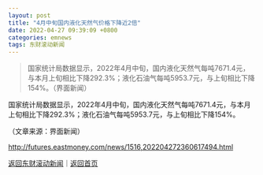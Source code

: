 ```yaml
---
layout: post
title: "4月中旬国内液化天然气价格下降近2倍"
date: 2022-04-27 09:39:09 +0800
categories: emnews
tags: 东财滚动新闻
---
```

> 国家统计局数据显示，2022年4月中旬，国内液化天然气每吨7671.4元，与本月上旬相比下降292.3%；液化石油气每吨5953.7元，与上旬相比下降154%。（界面新闻）

<p>国家统计局数据显示，2022年4月中旬，国内液化天然气每吨7671.4元，与本月上旬相比下降292.3%；液化石油气每吨5953.7元，与上旬相比下降154%。</p><p class="em_media">（文章来源：界面新闻）</p>

<http://futures.eastmoney.com/news/1516,202204272360617494.html>

[返回东财滚动新闻](//finews.withounder.com/emnews/)｜[返回首页](//finews.withounder.com/)